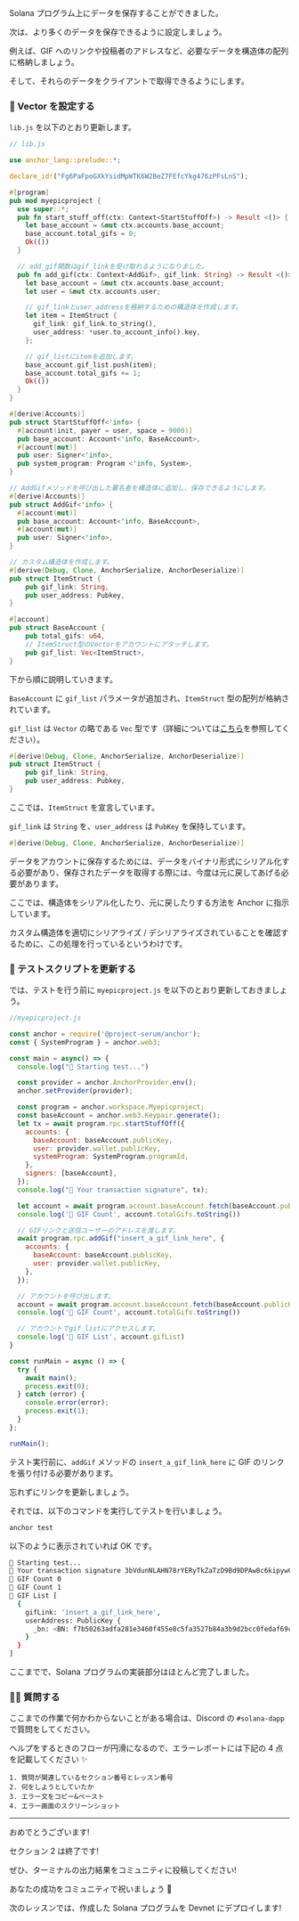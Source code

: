 Solana プログラム上にデータを保存することができました。

次は、より多くのデータを保存できるように設定しましょう。

例えば、GIF へのリンクや投稿者のアドレスなど、必要なデータを構造体の配列に格納しましょう。

そして、それらのデータをクライアントで取得できるようにします。


### 💎 Vector を設定する

`lib.js` を以下のとおり更新します。

```rust
// lib.js

use anchor_lang::prelude::*;

declare_id!("Fg6PaFpoGXkYsidMpWTK6W2BeZ7FEfcYkg476zPFsLnS");

#[program]
pub mod myepicproject {
  use super::*;
  pub fn start_stuff_off(ctx: Context<StartStuffOff>) -> Result <()> {
    let base_account = &mut ctx.accounts.base_account;
    base_account.total_gifs = 0;
    Ok(())
  }

  // add_gif関数はgif_linkを受け取れるようになりました。
  pub fn add_gif(ctx: Context<AddGif>, gif_link: String) -> Result <()> {
    let base_account = &mut ctx.accounts.base_account;
    let user = &mut ctx.accounts.user;

	// gif_linkとuser_addressを格納するための構造体を作成します。
    let item = ItemStruct {
      gif_link: gif_link.to_string(),
      user_address: *user.to_account_info().key,
    };

	// gif_listにitemを追加します。
    base_account.gif_list.push(item);
    base_account.total_gifs += 1;
    Ok(())
  }
}

#[derive(Accounts)]
pub struct StartStuffOff<'info> {
  #[account(init, payer = user, space = 9000)]
  pub base_account: Account<'info, BaseAccount>,
  #[account(mut)]
  pub user: Signer<'info>,
  pub system_program: Program <'info, System>,
}

// AddGifメソッドを呼び出した署名者を構造体に追加し、保存できるようにします。
#[derive(Accounts)]
pub struct AddGif<'info> {
  #[account(mut)]
  pub base_account: Account<'info, BaseAccount>,
  #[account(mut)]
  pub user: Signer<'info>,
}

// カスタム構造体を作成します。
#[derive(Debug, Clone, AnchorSerialize, AnchorDeserialize)]
pub struct ItemStruct {
    pub gif_link: String,
    pub user_address: Pubkey,
}

#[account]
pub struct BaseAccount {
    pub total_gifs: u64,
	// ItemStruct型のVectorをアカウントにアタッチします。
    pub gif_list: Vec<ItemStruct>,
}
```

下から順に説明していきます。

`BaseAccount` に `gif_list` パラメータが追加され、`ItemStruct` 型の配列が格納されています。

`gif_list` は `Vector` の略である `Vec` 型です（詳細については[こちら](https://doc.rust-lang.org/std/vec/struct.Vec.html)を参照してください）。

```rust
#[derive(Debug, Clone, AnchorSerialize, AnchorDeserialize)]
pub struct ItemStruct {
    pub gif_link: String,
    pub user_address: Pubkey,
}
```

ここでは、`ItemStruct` を宣言しています。

`gif_link` は `String` を、`user_address` は `PubKey` を保持しています。

```rust
#[derive(Debug, Clone, AnchorSerialize, AnchorDeserialize)]
```

データをアカウントに保存するためには、データをバイナリ形式にシリアル化する必要があり、保存されたデータを取得する際には、今度は元に戻してあげる必要があります。

ここでは、構造体をシリアル化したり、元に戻したりする方法を Anchor に指示しています。

カスタム構造体を適切にシリアライズ / デシリアライズされていることを確認するために、この処理を行っているというわけです。


### 🤯 テストスクリプトを更新する

では、テストを行う前に `myepicproject.js` を以下のとおり更新しておきましょう。

```javascript
//myepicproject.js

const anchor = require('@project-serum/anchor');
const { SystemProgram } = anchor.web3;

const main = async() => {
  console.log("🚀 Starting test...")

  const provider = anchor.AnchorProvider.env();
  anchor.setProvider(provider);

  const program = anchor.workspace.Myepicproject;
  const baseAccount = anchor.web3.Keypair.generate();
  let tx = await program.rpc.startStuffOff({
    accounts: {
      baseAccount: baseAccount.publicKey,
      user: provider.wallet.publicKey,
      systemProgram: SystemProgram.programId,
    },
    signers: [baseAccount],
  });
  console.log("📝 Your transaction signature", tx);

  let account = await program.account.baseAccount.fetch(baseAccount.publicKey);
  console.log('👀 GIF Count', account.totalGifs.toString())

  // GIFリンクと送信ユーザーのアドレスを渡します。
  await program.rpc.addGif("insert_a_gif_link_here", {
    accounts: {
      baseAccount: baseAccount.publicKey,
      user: provider.wallet.publicKey,
    },
  });

  // アカウントを呼び出します。
  account = await program.account.baseAccount.fetch(baseAccount.publicKey);
  console.log('👀 GIF Count', account.totalGifs.toString())

  // アカウントでgif_listにアクセスします。
  console.log('👀 GIF List', account.gifList)
}

const runMain = async () => {
  try {
    await main();
    process.exit(0);
  } catch (error) {
    console.error(error);
    process.exit(1);
  }
};

runMain();
```

テスト実行前に、`addGif` メソッドの `insert_a_gif_link_here` に GIF のリンクを張り付ける必要があります。

忘れずにリンクを更新しましょう。

それでは、以下のコマンドを実行してテストを行いましょう。

```bash
anchor test
```

以下のように表示されていれば OK です。

```bash
🚀 Starting test...
📝 Your transaction signature 3bVdunNLAHN78rYERyTkZaTzD9Bd9DPAw8c6kipywCD1wgHS3fFkaQWDmUrGNggxzKxwSoY7PGhA4ZHCpfofLwZR
👀 GIF Count 0
👀 GIF Count 1
👀 GIF List [
  {
    gifLink: 'insert_a_gif_link_here',
    userAddress: PublicKey {
      _bn: <BN: f7b50263adfa281e3460f455e8c5fa3527b84a3b9d2bcc0fedaf69cc7786cbc>
    }
  }
]
```

ここまでで、Solana プログラムの実装部分はほとんど完了しました。


### 🙋‍♂️ 質問する

ここまでの作業で何かわからないことがある場合は、Discord の `#solana-dapp` で質問をしてください。

ヘルプをするときのフローが円滑になるので、エラーレポートには下記の 4 点を記載してください ✨

```
1. 質問が関連しているセクション番号とレッスン番号
2. 何をしようとしていたか
3. エラー文をコピー&ペースト
4. エラー画面のスクリーンショット
```

---

おめでとうございます!

セクション 2 は終了です!

ぜひ、ターミナルの出力結果をコミュニティに投稿してください!

あなたの成功をコミュニティで祝いましょう 🎉

次のレッスンでは、作成した Solana プログラムを Devnet にデプロイします!
